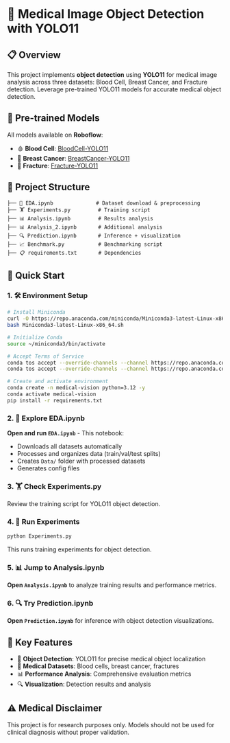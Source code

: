 # 🏥 Medical Image Object Detection with YOLO11

## 📋 Overview

This project implements **object detection** using **YOLO11** for medical image analysis across three datasets: Blood Cell, Breast Cancer, and Fracture detection. Leverage pre-trained YOLO11 models for accurate medical object detection.

## 🤖 Pre-trained Models

All models available on **Roboflow**:

- 🩸 **Blood Cell**: [BloodCell-YOLO11](https://app.roboflow.com/med-2fnb4/blood-cell-dataset-qbrgd/models/BloodCell-YOLO11)
- 🫃 **Breast Cancer**: [BreastCancer-YOLO11](https://app.roboflow.com/med-2fnb4/cancer-detection-dataset-vrorj/models/BreastCancer-YOLO11)
- 🦴 **Fracture**: [Fracture-YOLO11](https://app.roboflow.com/med-2fnb4/fracture-dataset-btrwc/models/Fracture-YOLO11)

## 📁 Project Structure

```
├── 🧠 EDA.ipynb              # Dataset download & preprocessing
├── 🏋️ Experiments.py         # Training script
├── 📊 Analysis.ipynb         # Results analysis
├── 📊 Analysis_2.ipynb       # Additional analysis
├── 🔍 Prediction.ipynb       # Inference + visualization
├── 📈 Benchmark.py           # Benchmarking script
├── 📋 requirements.txt       # Dependencies
```

## 🚀 Quick Start

### 1. 🛠️ Environment Setup

```bash
# Install Miniconda
curl -O https://repo.anaconda.com/miniconda/Miniconda3-latest-Linux-x86_64.sh
bash Miniconda3-latest-Linux-x86_64.sh

# Initialize Conda
source ~/miniconda3/bin/activate

# Accept Terms of Service
conda tos accept --override-channels --channel https://repo.anaconda.com/pkgs/main
conda tos accept --override-channels --channel https://repo.anaconda.com/pkgs/r

# Create and activate environment
conda create -n medical-vision python=3.12 -y
conda activate medical-vision
pip install -r requirements.txt
```

### 2. 🧠 Explore EDA.ipynb

**Open and run `EDA.ipynb`** - This notebook:
- Downloads all datasets automatically
- Processes and organizes data (train/val/test splits)
- Creates `Data/` folder with processed datasets
- Generates config files

### 3. 🏋️ Check Experiments.py

Review the training script for YOLO11 object detection.

### 4. 🧪 Run Experiments

```bash
python Experiments.py
```

This runs training experiments for object detection.

### 5. 📊 Jump to Analysis.ipynb

**Open `Analysis.ipynb`** to analyze training results and performance metrics.

### 6. 🔍 Try Prediction.ipynb

**Open `Prediction.ipynb`** for inference with object detection visualizations.

## 🔬 Key Features

- 🎯 **Object Detection**: YOLO11 for precise medical object localization
- 🏥 **Medical Datasets**: Blood cells, breast cancer, fractures
- 📊 **Performance Analysis**: Comprehensive evaluation metrics
- 🔍 **Visualization**: Detection results and analysis

## ⚠️ Medical Disclaimer

This project is for research purposes only. Models should not be used for clinical diagnosis without proper validation.